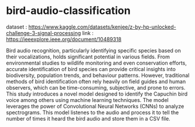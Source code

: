 # bird-audio-classification

dataset : https://www.kaggle.com/datasets/kenjee/z-by-hp-unlocked-challenge-3-signal-processing
link : https://ieeexplore.ieee.org/document/10489318

Bird audio recognition, particularly identifying specific species based on their vocalizations, holds significant potential in various fields. From environmental studies to wildlife monitoring and even conservation efforts, accurate identification of bird species can provide critical insights into biodiversity, population trends, and behaviour patterns. However, traditional methods of bird identification often rely heavily on field guides and human observers, which can be time-consuming, subjective, and prone to errors. This study introduces a novel model designed to identify the Capuchin bird voice among others using machine learning techniques. The model leverages the power of Convolutional Neural Networks (CNNs) to analyze spectrograms.
This model listenes to the audio and process it to tell the number of times it heard the bird audio and store them in a CSV file.
